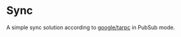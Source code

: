 # **Sync**

A simple sync solution according to [google/tarpc](https://github.com/google/tarpc/) in PubSub mode.
